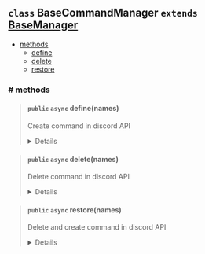 ## `class` BaseCommandManager `extends` [BaseManager](./BaseManager.md)

- [methods](#methods)
  - [define](#public-async-definenames)
  - [delete](#public-async-deletenames)
  - [restore](#public-async-restorenames)

### # methods

> #### `public` `async` define(names)
>
> Create command in discord API
>
> <details>
>
> | parameters |        type        | optional |
> | :--------: | :----------------: | :------: |
> |   names    | string or string[] |  false   |
>
> ##### example
>
> ```js
> await manager.define('name');
> await manager.define(['name', 'other-name']);
> ```
>
> `return` Promise<[Discord.ApplicationCommand](https://discord.js.org/#/docs/discord.js/stable/class/ApplicationCommand) | [Discord.ApplicationCommand](https://discord.js.org/#/docs/discord.js/stable/class/ApplicationCommand)[]>
>
> </details>

> #### `public` `async` delete(names)
>
> Delete command in discord API
>
> <details>
>
> | parameters |        type        | optional |
> | :--------: | :----------------: | :------: |
> |   names    | string or string[] |  false   |
>
> ##### example
>
> ```js
> await manager.delete('name');
> await manager.delete(['name', 'other-name']);
> ```
>
> `return` Promise<[Discord.ApplicationCommand](https://discord.js.org/#/docs/discord.js/stable/class/ApplicationCommand) | [Discord.ApplicationCommand](https://discord.js.org/#/docs/discord.js/stable/class/ApplicationCommand)[]>
>
> </details>

> #### `public` `async` restore(names)
>
> Delete and create command in discord API
>
> <details>
>
> | parameters |        type        | optional |
> | :--------: | :----------------: | :------: |
> |   names    | string or string[] |  false   |
>
> ##### example
>
> ```js
> await manager.restore('name');
> await manager.restore(['name', 'other-name']);
> ```
>
> `return` Promise<[Discord.ApplicationCommand](https://discord.js.org/#/docs/discord.js/stable/class/ApplicationCommand) | [Discord.ApplicationCommand](https://discord.js.org/#/docs/discord.js/stable/class/ApplicationCommand)[]>
>
> </details>
